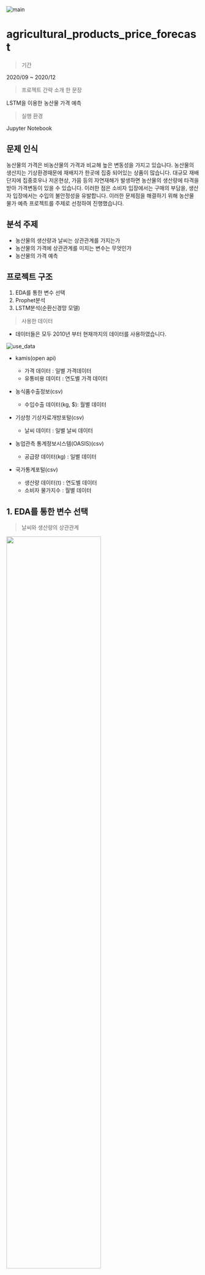 
![main](/image/main.PNG)
# agricultural_products_price_forecast

> 기간

2020/09 ~ 2020/12

> 프로젝트 간략 소개 한 문장

LSTM을 이용한 농산물 가격 예측

> 실행 환경

Jupyter Notebook

## 문제 인식
농산물의 가격은 비농산물의 가격과 비교해 높은 변동성을 가지고 있습니다. 
농산물의 생산지는 기상환경때문에 재배지가 한곳에 집중 되어있는 상품이 많습니다. 
대규모 재배단지에 집중호우나 저온현상, 가뭄 등의 자연재해가 발생하면 농산물의 생산량에 타격을 받아 가격변동이 있을 수 있습니다.
이러한 점은 소비자 입장에서는 구매의 부담을, 생산자 입장에서는 수입의 불안정성을 유발합니다.
이러한 문제점을 해결하기 위해 농산물 물가 예측 프로젝트를 주제로 선정하여 진행했습니다.
## 분석 주제
- 농산물의 생산량과 날씨는 상관관계를 가지는가
- 농산물의 가격에 상관관계를 미치는 변수는 무엇인가
- 농산물의 가격 예측

## 프로젝트 구조
1. EDA를 통한 변수 선택
2. Prophet분석
3. LSTM분석(순환신경망 모델)

> 사용한 데이터

- 데이터들은 모두 2010년 부터 현재까지의 데이터를 사용하였습니다.

![use_data](/image/use_data.PNG)

- kamis(open api)
  - 가격 데이터 : 일별 가격데이터
  - 유통비용 데이터 : 연도별 가격 데이터

- 농식품수출정보(csv)
  - 수입수출 데이터(kg, $): 월별 데이터

- 기상청 기상자료개방포털(csv)
  - 날씨 데이터 : 일별 날씨 데이터

- 농업관측 통계정보시스템(OASIS)(csv)
  - 공급량 데이터(kg) : 일별 데이터

- 국가통계포털(csv)
  - 생산량 데이터(t) : 연도별 데이터
  - 소비자 물가지수 : 월별 데이터

## 1. EDA를 통한 변수 선택

> 날씨와 생산량의 상관관계
<img src="https://github.com/sesame86/agricultural_products_price_forecast/blob/main/image/output_temp.PNG?raw=true" width="70%"/>

> 사과 🍎

![apple_cor_plot](/image/apple_cor_plot.PNG)


> 양파 🧅

![onion_cor_plot](/image/onion_cor_plot.PNG)


> 대파 🥬

![greenonion_cor_plot](/image/greenonion_cor_plot.PNG)

## 이용할 변수

> 사과 🍎

- 최저기온
- 평균기온
- 최고기온
- 유통비용
- 생산량

> 양파 🧅

- 유통비용
- 수입(중량)
- 수입(금액)
- 생산량

> 대파 🥬

- 평균기온
- 최저기온
- 최고기온
- 생산량

## 2. Prophet분석

> 사과 🍎

<img src="https://github.com/sesame86/agricultural_products_price_forecast/blob/main/image/apple_prophet.png?raw=true" width="50%"/>

- 사과는 2012년에 가격이 가장 높았고, 1년중 10월에 가격이 가장 높은 것을 알 수 있습니다.
- 사과의 가격이 2012년에 가장 높았던 이유는 장기저장에 영향으로 출하량은 꾸준히 감소하고 있으나, 제수용품 등의 소비는 일정하여 오름세를 보였기 때문이라고 kamis의 정보를 이용하여 추측해볼 수 있습니다.
- 1년중 10월에 가장 가격이 높은 이유는 추석 성수기를 맞아 출하량이 늘었기 때문으로 추측해볼 수 있습니다. Weekly에서 토요일과 일요일의 가격이 낮은것은 가격이 낮은게 아니라 토요일과 일요일은 거래를 하지 않는 날이기 때문입니다.


> 양파 🧅

<img src="https://github.com/sesame86/agricultural_products_price_forecast/blob/main/image/onion_prophet.png?raw=true" width="50%"/>

- 양파의 가격은 연도마다 변동이 컸고, 1년중에는 상반기에 가격이 더 높은 것을 알 수 있습니다.
- 양파의 가격이 상반기에 더 높은 이유는 양파의 수확기가 6,7월 달이기 때문에 산지 저장 양파의 보관물량이 감소하는 가운데 장기보관에 따른 상승과 산지 출하량 조절로 오름세로 거래된다고 kamis의 정보를 이용하여 추측해 볼 수있습니다.


> 대파 🥬

<img src="https://github.com/sesame86/agricultural_products_price_forecast/blob/main/image/greenonion_prophet.png?raw=true" width="50%"/>

- 대파의 가격은 연도마다 변동이 컸고, 1년중 10월달에 가장 가격이 높은 것을 알 수 있습니다.
- 대파의 가격이 10월달에 높은 이유는 상품성이 좋은 강원지역의 고랭지 대파가 본격적으로 출하되고 있는 가운데, 고온 및 잦은 비로 인해 출하물량이 감소하여 오름세를 형성한 것을 kamis의 정보를 이용하여 추측해 볼 수 있습니다.

## 3. LSTM분석
- 30일 단위로 학습 데이터가 들어간 후 그 다음날을 예측

> 결론

왼쪽 plot은 모델을 돌리고 학습된 output의 loss값을 시각화한 그래프 입니다.
epoch 마다 validation loss가 감소하는 것을 확인할 수 있는데, 이는 모델이 잘 설계되어 훈련되었다는 것을 뜻합니다.

오른쪽 plot은 test데이터를 학습시켜 예측한 값으로 파란색 선이 실제 가격 데이터이고, 주황색 선이 예측 가격 데이터 입니다.
> 사과 🍎

![apple_lstm](/image/apple_lstm.PNG)
<img src="https://github.com/sesame86/agricultural_products_price_forecast/blob/main/image/apple_score.png?raw=true" width="30%"/>

시각화해서 확인해보면 예측이 뒷부분으로 갈수록 어긋나는 부분이 있지만 나머지 부분에서는 가격의 트렌드를 따라가는 것을 확인할 수 있습니다.

> 양파 🧅

![onion_lstm](/image/onion_lstm.PNG)
<img src="https://github.com/sesame86/agricultural_products_price_forecast/blob/main/image/onion_score.png?raw=true" width="30%"/>

시각화해서 확인해보면 예측이 어느 한 부분에서 좀 잘못된게 있지만 나머지 부분에서는 가격의 트렌드를 따라가는 것을 확인할 수 있습니다.

> 대파 🥬

![greenonion_lstm](/image/greenonion_lstm.PNG)
![greenonion_score](/image/greenonion_score.PNG)

시각화해서 확인해보면 예측이 사과의 가격 예측 처럼 200일부터 시간이 지날수록 어긋나고 있지만, 나머지 부분에서는 가격의 트렌드를 따라가는 것을 확인할 수 있습니다.

## 결론
분석 결과 사과와 대파의 가격은 200일 까지는 예측이 잘 되다가 200일 이후부터는 실제 가격과 예측가격의 차이가 커지는 것을 볼 수 있었습니다. LSTM을 이용한 시계열 예측 결과 예측 값이 실제 값의 트렌드를 따라가는 경향을 보이지만, 현재 데이터 셋의 변수 데이터가 부족하여 예측 범위가 길지 않고 정확성이 떨어졌습니다. 상관관계를 가졌을 것으로 유추되는 여러 가지 변수 데이터들을 수집했지만, 상관관계를 나타내는 변수들이 많지 않아서 정확도가 떨어졌기 때문에 농산물의 가격에 영향을 주는 다른 변수들을 추가하면 훨씬 훌륭한 결과를 낼 수 있을 것입니다.
